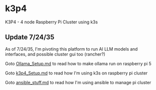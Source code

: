 # k3p4

K3P4 - 4 node Raspberry Pi Cluster using k3s

## Update 7/24/35

As of 7/24/35, I'm pivoting this platform to run AI LLM models and interfaces, and possible cluster gui too (rancher?)

Goto [Ollama_Setup.md](./Ollama_Setup.md) to read how to make ollama run on raspberry pi 5

Goto [k3p4_Setup.md](./k3p4_Setup.md) to read how I'm using k3s on raspberry pi cluster

Goto [ansible_stuff.md](./ansible_stuff.md) to read how I'm using ansible to manage pi cluster
